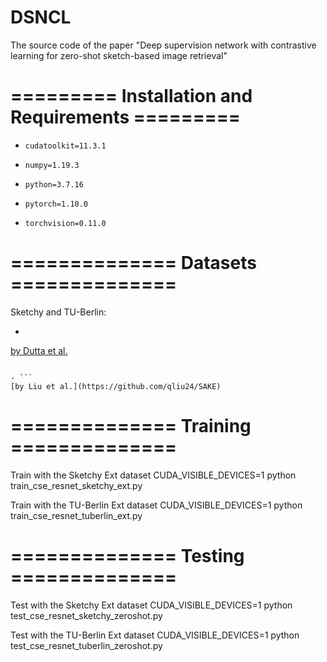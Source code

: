 # DSNCL
The source code of the paper "Deep supervision network with contrastive learning for zero-shot sketch-based image retrieval"

# ========= Installation and Requirements =========

- ```
  cudatoolkit=11.3.1
  ```

- ```
  numpy=1.19.3
  ```

- ```
  python=3.7.16
  ```

- ```
  pytorch=1.10.0
  ```

- ```
  torchvision=0.11.0
  ```

# ============== Datasets ==============
Sketchy and TU-Berlin:

- ```
[by Dutta et al.](https://github.com/AnjanDutta/sem-pcyc)
  ```

- ```
[by Liu et al.](https://github.com/qliu24/SAKE)
  ```

# ============== Training ==============

Train with the Sketchy Ext dataset
CUDA_VISIBLE_DEVICES=1 python train_cse_resnet_sketchy_ext.py


Train with the TU-Berlin Ext dataset
CUDA_VISIBLE_DEVICES=1 python train_cse_resnet_tuberlin_ext.py


# ============== Testing ==============

Test with the Sketchy Ext dataset
CUDA_VISIBLE_DEVICES=1 python test_cse_resnet_sketchy_zeroshot.py


Test with the TU-Berlin Ext dataset
CUDA_VISIBLE_DEVICES=1 python test_cse_resnet_tuberlin_zeroshot.py
